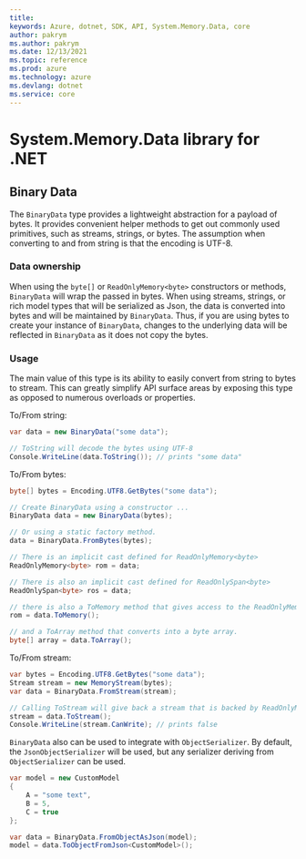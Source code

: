 ```yaml
---
title: 
keywords: Azure, dotnet, SDK, API, System.Memory.Data, core
author: pakrym
ms.author: pakrym
ms.date: 12/13/2021
ms.topic: reference
ms.prod: azure
ms.technology: azure
ms.devlang: dotnet
ms.service: core
---
```

#  System.Memory.Data library for .NET

## Binary Data
 The `BinaryData` type provides a lightweight abstraction for a payload of bytes. It provides convenient helper methods to get out commonly used primitives, such as streams, strings, or bytes. The assumption when converting to and from string is that the encoding is UTF-8.
 
 ### Data ownership
 When using the `byte[]` or `ReadOnlyMemory<byte>` constructors or methods, `BinaryData` will wrap the passed in bytes. When using streams, strings, or rich model types that will be serialized as Json, the data is converted into bytes and will be maintained by `BinaryData`. Thus, if you are using bytes to create your instance of `BinaryData`, changes to the underlying data will be reflected in `BinaryData` as it does not copy the bytes.

 ### Usage
 The main value of this type is its ability to easily convert from string to bytes to stream. This can greatly simplify API surface areas by exposing this type as opposed to numerous overloads or properties.
 
To/From string:
```C# Snippet:BinaryDataToFromString
var data = new BinaryData("some data");

// ToString will decode the bytes using UTF-8
Console.WriteLine(data.ToString()); // prints "some data"
```
 
 To/From bytes:
```C# Snippet:BinaryDataToFromBytes
byte[] bytes = Encoding.UTF8.GetBytes("some data");

// Create BinaryData using a constructor ...
BinaryData data = new BinaryData(bytes);

// Or using a static factory method.
data = BinaryData.FromBytes(bytes);

// There is an implicit cast defined for ReadOnlyMemory<byte>
ReadOnlyMemory<byte> rom = data;

// There is also an implicit cast defined for ReadOnlySpan<byte>
ReadOnlySpan<byte> ros = data;

// there is also a ToMemory method that gives access to the ReadOnlyMemory.
rom = data.ToMemory();

// and a ToArray method that converts into a byte array.
byte[] array = data.ToArray();
```
To/From stream:
```C# Snippet:BinaryDataToFromStream
var bytes = Encoding.UTF8.GetBytes("some data");
Stream stream = new MemoryStream(bytes);
var data = BinaryData.FromStream(stream);

// Calling ToStream will give back a stream that is backed by ReadOnlyMemory, so it is not writable.
stream = data.ToStream();
Console.WriteLine(stream.CanWrite); // prints false
```

 `BinaryData` also can be used to integrate with `ObjectSerializer`. By default, the `JsonObjectSerializer` will be used, but any serializer deriving from `ObjectSerializer` can be used.
```C# Snippet:BinaryDataToFromCustomModel
var model = new CustomModel
{
    A = "some text",
    B = 5,
    C = true
};

var data = BinaryData.FromObjectAsJson(model);
model = data.ToObjectFromJson<CustomModel>();
```




